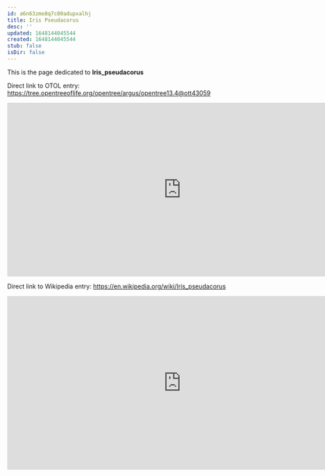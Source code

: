 ```yaml
---
id: a6n63zme8q7c80adupxalhj
title: Iris Pseudacorus
desc: ''
updated: 1648144045544
created: 1648144045544
stub: false
isDir: false
---
```

This is the page dedicated to **Iris_pseudacorus**


Direct link to OTOL entry: https://tree.opentreeoflife.org/opentree/argus/opentree13.4@ott43059



<html>
    <body>
    <iframe src="https://tree.opentreeoflife.org/opentree/argus/opentree13.4@ott43059"
    width="800" height="400" frameborder="0" allowfullscreen> </iframe>
    </body>
</html>
    


Direct link to Wikipedia entry: https://en.wikipedia.org/wiki/Iris_pseudacorus



<html>
    <body>
    <iframe src="https://en.wikipedia.org/wiki/Iris_pseudacorus"
    width="800" height="400" frameborder="0" allowfullscreen> </iframe>
    </body>
</html>
    
